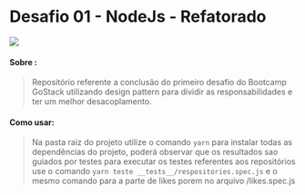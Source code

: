 # Desafio 01 - NodeJs - Refatorado

![](https://camo.githubusercontent.com/d25397e9df01fe7882dcc1cbc96bdf052ffd7d0c/68747470733a2f2f73746f726167652e676f6f676c65617069732e636f6d2f676f6c64656e2d77696e642f626f6f7463616d702d676f737461636b2f6865616465722d6465736166696f732e706e67)

#### Sobre :
>Repositório referente a conclusão do primeiro desafio do Bootcamp GoStack utilizando design pattern para dividir as responsabilidades e ter um melhor desacoplamento.


#### Como usar:
>Na pasta raiz do projeto utilize o comando `yarn` para instalar todas as dependências do projeto, poderá observar que os resultados sao guiados por testes para executar os testes referentes aos repositórios use o comando `yarn teste __tests__/respositories.spec.js` e o mesmo comando para a parte de likes porem no arquivo  /likes.spec.js